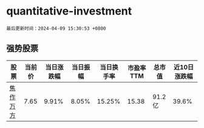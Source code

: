 # quantitative-investment

`最后更新时间：2024-04-09 15:30:53 +0800`

## 强势股票

|股票|当前价|当日涨跌幅|当日振幅|当日换手率|市盈率TTM|总市值|近10日涨跌幅|
|----|----|----|----|----|----|----|----|
|[焦作万方](https://xueqiu.com/S/SZ000612)|7.65|9.91%|8.05%|15.25%|15.38|91.2亿|39.6%|
